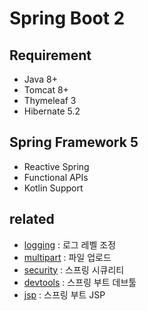 # Spring Boot 2

## Requirement
* Java 8+
* Tomcat 8+
* Thymeleaf 3
* Hibernate 5.2

## Spring Framework 5
* Reactive Spring
* Functional APIs
* Kotlin Support

## related
* [logging](/mib/spring/logging) : 로그 레벨 조정
* [multipart](/mib/spring/multipart) : 파일 업로드
* [security](/mib/spring/security) : 스프링 시큐리티
* [devtools](/mib/spring/devtools) : 스프링 부트 데브툴
* [jsp](/mib/spring/jsp) : 스프링 부트 JSP

